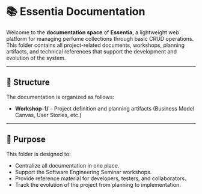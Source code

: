 # 📚 Essentia Documentation

Welcome to the **documentation space** of **Essentia**, a lightweight web platform for managing perfume collections through basic CRUD operations. This folder contains all project-related documents, workshops, planning artifacts, and technical references that support the development and evolution of the system.

---

## 📁 Structure

The documentation is organized as follows:

- **Workshop-1/** – Project definition and planning artifacts (Business Model Canvas, User Stories, etc.)

---

## 🧭 Purpose

This folder is designed to:
- Centralize all documentation in one place.
- Support the Software Engineering Seminar workshops.
- Provide reference material for developers, testers, and collaborators.
- Track the evolution of the project from planning to implementation.


